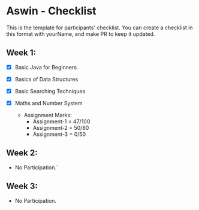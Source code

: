 # Aswin - Checklist
This is the template for participants' checklist. You can create a checklist in this format with yourName, and make PR to keep it updated.

## Week 1:

- [x] Basic Java for Beginners
- [x] Basics of Data Structures
- [x] Basic Searching Techniques
- [x] Maths and Number System

  * Assignment Marks:
    - Assignment-1 = 47/100
    - Assignment-2 = 50/80
    - Assignment-3 = 0/50

## Week 2:
 - No Participation.`

## Week 3:
 - No Participation.
